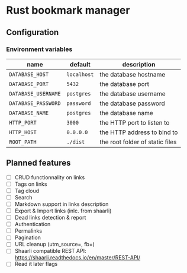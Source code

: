 # Rust bookmark manager


## Configuration
### Environment variables
| name                | default     | description                       |
|---------------------|-------------|-----------------------------------|
| `DATABASE_HOST`     | `localhost` | the database hostname             |
| `DATABASE_PORT`     | `5432`      | the database port                 |
| `DATABASE_USERNAME` | `postgres`  | the database username             |
| `DATABASE_PASSWORD` | `password`  | the database password             |
| `DATABASE_NAME`     | `postgres`  | the database name                 |
| `HTTP_PORT`         | `3000`      | the HTTP port to listen to        |
| `HTTP_HOST`         | `0.0.0.0`   | the HTTP address to bind to       |
| `ROOT_PATH`         | `./dist`    | the root folder of static files   |

## Planned features
* [ ] CRUD functionnality on links
* [ ] Tags on links
* [ ] Tag cloud
* [ ] Search
* [ ] Markdown support in links description
* [ ] Export & Import links (inlc. from shaarli)
* [ ] Dead links detection & report
* [ ] Authentication
* [ ] Permalinks
* [ ] Pagination
* [ ] URL cleanup (utm_source=, fb=)
* [ ] Shaarli compatible REST API: https://shaarli.readthedocs.io/en/master/REST-API/
* [ ] Read it later flags

